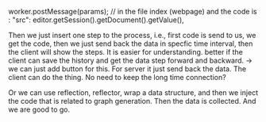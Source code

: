 worker.postMessage(params); // in the file index (webpage)
and the code is :      "src": editor.getSession().getDocument().getValue(),

Then we just insert one step to the process, i.e., first code is send to us, we get the code, then we just send back the data in specfic time interval, 
then the client will show the steps. It is easier for understanding.
better if the client can save the history and get the data step forward and backward. -> we can just add button for this. 
For server it just send back the data. The client can do the thing. No need to keep the long time connection?


Or we can use reflection, reflector, wrap a data structure, and then we inject the code that
is related to graph generation.
Then the data is collected. And we are good to go.
